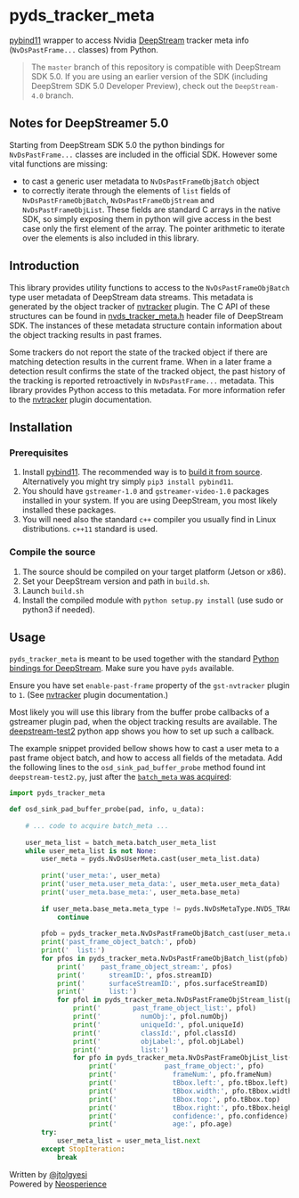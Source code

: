 # pyds_tracker_meta

[pybind11](https://github.com/pybind/pybind11) wrapper to access Nvidia [DeepStream](https://developer.nvidia.com/deepstream-sdk) tracker meta info (`NvDsPastFrame...` classes) from Python.

> The `master` branch of this repository is compatible with DeepStream SDK 5.0. If you are using an earlier version of the SDK (including DeepStrem SDK 5.0 Developer Preview), check out the `DeepStream-4.0` branch.

## Notes for DeepStreamer 5.0

Starting from DeepStream SDK 5.0 the python bindings for `NvDsPastFrame...` classes are included in the official SDK. However some vital functions are missing:
 - to cast a generic user metadata to `NvDsPastFrameObjBatch` object
 - to correctly iterate through the elements of `list` fields of `NvDsPastFrameObjBatch`, `NvDsPastFrameObjStream` and `NvDsPastFrameObjList`. These fields are standard C arrays in the native SDK, so simply exposing them in python will give access in the best case only the first element of the array. The pointer arithmetic to iterate over the elements is also included in this library.
 
## Introduction

This library provides utility functions to access to the `NvDsPastFrameObjBatch` type user metadata of DeepStream data streams. This metadata is generated by the object tracker of [nvtracker](https://docs.nvidia.com/metropolis/deepstream/dev-guide/#page/DeepStream%20Plugins%20Development%20Guide/deepstream_plugin_details.3.02.html#) plugin. The C API of these structures can be found in [nvds_tracker_meta.h](https://docs.nvidia.com/metropolis/deepstream/dev-guide/DeepStream_Development_Guide/baggage/nvds__tracker__meta_8h.html) header file of DeepStream SDK. The instances of these metadata structure contain information about the object tracking results in past frames. 

Some trackers do not report the state of the tracked object if there are matching detection results in the current frame. When in a later frame a detection result confirms the state of the tracked object, the past history of the tracking is reported retroactively in `NvDsPastFrame...` metadata. This library provides Python access to this metadata. For more information refer to the [nvtracker](https://docs.nvidia.com/metropolis/deepstream/dev-guide/#page/DeepStream%20Plugins%20Development%20Guide/deepstream_plugin_details.3.02.html#) plugin documentation.

## Installation

### Prerequisites

1. Install [pybind11](https://github.com/pybind/pybind11). The recommended way is to [build it from source](https://pybind11.readthedocs.io/en/stable/basics.html?highlight=install#compiling-the-test-cases). Alternatively you might try simply `pip3 install pybind11`.
2. You should have `gstreamer-1.0` and `gstreamer-video-1.0` packages installed in your system. If you are using DeepStream, you most likely installed these packages.
3. You will need also the standard `c++` compiler you usually find in Linux distributions. `c++11` standard is used.

### Compile the source

1. The source should be compiled on your target platform (Jetson or x86).
2. Set your DeepStream version and path in `build.sh`.
3. Launch `build.sh`
4. Install the compiled module with `python setup.py install` (use sudo or python3 if needed).

## Usage

`pyds_tracker_meta` is meant to be used together with the standard [Python bindings for DeepStream](https://github.com/NVIDIA-AI-IOT/deepstream_python_apps). Make sure you have `pyds` available.

Ensure you have set `enable-past-frame` property of the `gst-nvtracker` plugin to `1`. (See [nvtracker](https://docs.nvidia.com/metropolis/deepstream/dev-guide/#page/DeepStream%20Plugins%20Development%20Guide/deepstream_plugin_details.3.02.html#) plugin documentation.)

Most likely you will use this library from the buffer probe callbacks of a gstreamer plugin pad, when the object tracking results are available. The [deepstream-test2](https://github.com/NVIDIA-AI-IOT/deepstream_python_apps/tree/master/apps/deepstream-test2) python app shows you how to set up such a callback. 

The example snippet provided bellow shows how to cast a user meta to a past frame object batch, and how to access all fields of the metadata. Add the following lines to the `osd_sink_pad_buffer_probe` method found int `deepstream-test2.py`, just after the [`batch_meta` was acquired](https://github.com/NVIDIA-AI-IOT/deepstream_python_apps/blob/2931f6b295b58aed15cb29074d13763c0f8d47be/apps/deepstream-test2/deepstream_test_2.py#L61):

```python
import pyds_tracker_meta

def osd_sink_pad_buffer_probe(pad, info, u_data):
    
    # ... code to acquire batch_meta ...
    
    user_meta_list = batch_meta.batch_user_meta_list
    while user_meta_list is not None:
        user_meta = pyds.NvDsUserMeta.cast(user_meta_list.data)
        
        print('user_meta:', user_meta)
        print('user_meta.user_meta_data:', user_meta.user_meta_data)
        print('user_meta.base_meta:', user_meta.base_meta)
        
        if user_meta.base_meta.meta_type != pyds.NvDsMetaType.NVDS_TRACKER_PAST_FRAME_META:
            continue
            
        pfob = pyds_tracker_meta.NvDsPastFrameObjBatch_cast(user_meta.user_meta_data)
        print('past_frame_object_batch:', pfob)
        print('  list:')
        for pfos in pyds_tracker_meta.NvDsPastFrameObjBatch_list(pfob):
            print('    past_frame_object_stream:', pfos)
            print('      streamID:', pfos.streamID)
            print('      surfaceStreamID:', pfos.surfaceStreamID)
            print('      list:')
            for pfol in pyds_tracker_meta.NvDsPastFrameObjStream_list(pfos):
                print('        past_frame_object_list:', pfol)
                print('          numObj:', pfol.numObj)
                print('          uniqueId:', pfol.uniqueId)
                print('          classId:', pfol.classId)
                print('          objLabel:', pfol.objLabel)
                print('          list:')
                for pfo in pyds_tracker_meta.NvDsPastFrameObjList_list(pfol):
                    print('            past_frame_object:', pfo)
                    print('              frameNum:', pfo.frameNum)
                    print('              tBbox.left:', pfo.tBbox.left)
                    print('              tBbox.width:', pfo.tBbox.width)
                    print('              tBbox.top:', pfo.tBbox.top)
                    print('              tBbox.right:', pfo.tBbox.height)
                    print('              confidence:', pfo.confidence)
                    print('              age:', pfo.age)
        try:
            user_meta_list = user_meta_list.next
        except StopIteration:
            break
```

Written by [@jtolgyesi](http://twitter.com/jtolgyesi)<br/>
Powered by [Neosperience](https://www.neosperience.com)
